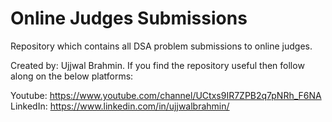 # Online Judges Submissions
Repository which contains all DSA problem submissions to online judges.

Created by: Ujjwal Brahmin.
If you find the repository useful then follow along on the below platforms:

Youtube: https://www.youtube.com/channel/UCtxs9IR7ZPB2q7pNRh_F6NA </br>
LinkedIn: https://www.linkedin.com/in/ujjwalbrahmin/

